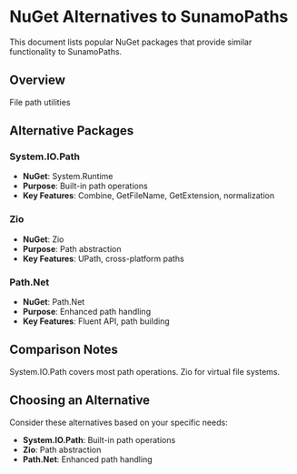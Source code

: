 # NuGet Alternatives to SunamoPaths

This document lists popular NuGet packages that provide similar functionality to SunamoPaths.

## Overview

File path utilities

## Alternative Packages

### System.IO.Path
- **NuGet**: System.Runtime
- **Purpose**: Built-in path operations
- **Key Features**: Combine, GetFileName, GetExtension, normalization

### Zio
- **NuGet**: Zio
- **Purpose**: Path abstraction
- **Key Features**: UPath, cross-platform paths

### Path.Net
- **NuGet**: Path.Net
- **Purpose**: Enhanced path handling
- **Key Features**: Fluent API, path building

## Comparison Notes

System.IO.Path covers most path operations. Zio for virtual file systems.

## Choosing an Alternative

Consider these alternatives based on your specific needs:
- **System.IO.Path**: Built-in path operations
- **Zio**: Path abstraction
- **Path.Net**: Enhanced path handling
